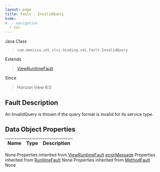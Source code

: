 ```yaml
---
layout: page
title: Fault - InvalidQuery
hide:
#  - navigation
  - toc
---
```








Java Class
> `com.omnissa.vdi.vlsi.binding.vdi.fault.InvalidQuery`

Extends
> [ViewRuntimeFault](vdi.fault.ViewRuntimeFault.md)

Since
> Horizon View 6.0


## Fault Description

An InvalidQuery is thrown if the query format is invalid for its service type.

## Data Object Properties

 Name | Type | Description
:---|:---:|:---
None
Properties inherited from [ViewRuntimeFault](vdi.fault.ViewRuntimeFault.md)
[errorMessage](vdi.fault.ViewRuntimeFault.md#errorMessage)
Properties inherited from [RuntimeFault](vmodl.RuntimeFault.md)
None
Properties inherited from [MethodFault](vmodl.MethodFault.md)
None


 
